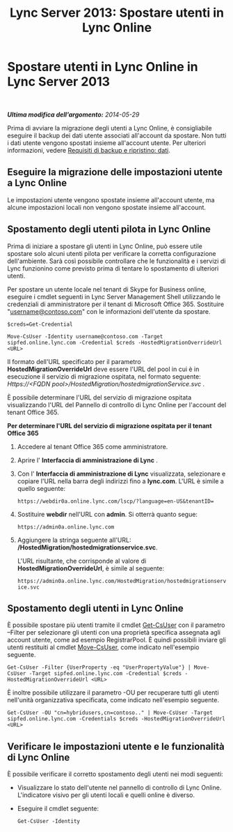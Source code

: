 ﻿---
title: 'Lync Server 2013: Spostare utenti in Lync Online'
TOCTitle: Spostare utenti in Lync Online
ms:assetid: 6a523c86-2eac-4fa4-973a-4406872c9a7d
ms:mtpsurl: https://technet.microsoft.com/it-it/library/JJ204969(v=OCS.15)
ms:contentKeyID: 49300870
ms.date: 08/24/2015
mtps_version: v=OCS.15
ms.translationtype: HT
---

# Spostare utenti in Lync Online in Lync Server 2013

 

_**Ultima modifica dell'argomento:** 2014-05-29_

Prima di avviare la migrazione degli utenti a Lync Online, è consigliabile eseguire il backup dei dati utente associati all'account da spostare. Non tutti i dati utente vengono spostati insieme all'account utente. Per ulteriori informazioni, vedere [Requisiti di backup e ripristino: dati](lync-server-2013-backup-and-restoration-requirements-data.md).

## Eseguire la migrazione delle impostazioni utente a Lync Online

Le impostazioni utente vengono spostate insieme all'account utente, ma alcune impostazioni locali non vengono spostate insieme all'account.

## Spostamento degli utenti pilota in Lync Online

Prima di iniziare a spostare gli utenti in Lync Online, può essere utile spostare solo alcuni utenti pilota per verificare la corretta configurazione dell'ambiente. Sarà così possibile controllare che le funzionalità e i servizi di Lync funzionino come previsto prima di tentare lo spostamento di ulteriori utenti.

Per spostare un utente locale nel tenant di Skype for Business online, eseguire i cmdlet seguenti in Lync Server Management Shell utilizzando le credenziali di amministratore per il tenant di Microsoft Office 365. Sostituire "username@contoso.com" con le informazioni dell'utente da spostare.

```
$creds=Get-Credential
```
```
Move-CsUser -Identity username@contoso.com -Target sipfed.online.lync.com -Credential $creds -HostedMigrationOverrideUrl <URL>
```

Il formato dell'URL specificato per il parametro **HostedMigrationOverrideUrl** deve essere l'URL del pool in cui è in esecuzione il servizio di migrazione ospitata, nel formato seguente: *Https://\<FQDN pool\>/HostedMigration/hostedmigrationService.svc* .

È possibile determinare l'URL del servizio di migrazione ospitata visualizzando l'URL del Pannello di controllo di Lync Online per l'account del tenant Office 365.

**Per determinare l'URL del servizio di migrazione ospitata per il tenant Office 365**

1.  Accedere al tenant Office 365 come amministratore.

2.  Aprire l' **Interfaccia di amministrazione di Lync** .

3.  Con l' **Interfaccia di amministrazione di Lync** visualizzata, selezionare e copiare l'URL nella barra degli indirizzi fino a **lync.com**. L'URL è simile a quello seguente:
    
    `https://webdir0a.online.lync.com/lscp/?language=en-US&tenantID=`

4.  Sostituire **webdir** nell'URL con **admin**. Si otterrà quanto segue:
    
    `https://admin0a.online.lync.com`

5.  Aggiungere la stringa seguente all'URL: **/HostedMigration/hostedmigrationservice.svc**.
    
    L'URL risultante, che corrisponde al valore di **HostedMigrationOverrideUrl**, è simile al seguente:
    
    `https://admin0a.online.lync.com/HostedMigration/hostedmigrationservice.svc`

## Spostamento degli utenti in Lync Online

È possibile spostare più utenti tramite il cmdlet [Get-CsUser](https://docs.microsoft.com/en-us/powershell/module/skype/Get-CsUser) con il parametro –Filter per selezionare gli utenti con una proprietà specifica assegnata agli account utente, come ad esempio RegistrarPool. È quindi possibili inviare gli utenti restituiti al cmdlet [Move-CsUser](https://docs.microsoft.com/en-us/powershell/module/skype/Move-CsUser), come indicato nell'esempio seguente.

    Get-CsUser -Filter {UserProperty -eq "UserPropertyValue"} | Move-CsUser -Target sipfed.online.lync.com -Credential $creds -HostedMigrationOverrideUrl <URL>

È inoltre possibile utilizzare il parametro -OU per recuperare tutti gli utenti nell'unità organizzativa specificata, come indicato nell'esempio seguente.

    Get-CsUser -OU "cn=hybridusers,cn=contoso.." | Move-CsUser -Target sipfed.online.lync.com -Credentials $creds -HostedMigrationOverrideUrl <URL>

## Verificare le impostazioni utente e le funzionalità di Lync Online

È possibile verificare il corretto spostamento degli utenti nei modi seguenti:

  - Visualizzare lo stato dell'utente nel pannello di controllo di Lync Online. L'indicatore visivo per gli utenti locali e quelli online è diverso.

  - Eseguire il cmdlet seguente:
    
        Get-CsUser -Identity

